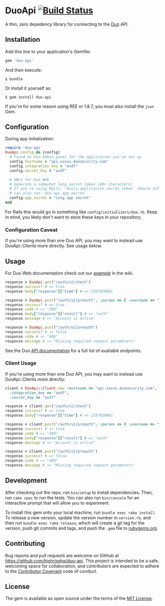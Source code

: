 # DuoApi [![Build Status](https://travis-ci.org/highrisehq/duo-api.svg)](https://travis-ci.org/highrisehq/duo-api)

A thin, zero depedency library for connecting to the [Duo](https://www.duosecurity.com/) API.

## Installation

Add this line to your application's Gemfile:

```ruby
gem 'duo-api'
```

And then execute:

```
$ bundle
```

Or install it yourself as:

```
$ gem install duo-api
```

If you're for some reason using REE or 1.8.7, you must also install the `json` Gem.

## Configuration

During app initialization:
```ruby
require 'duo-api'
DuoApi.config do |config|
  # Found on Duo Admin panel for the application you've set up
  config.hostname = "api-xxxxx.duosecurity.com"
  config.integration_key = "asdf"
  config.secret_key = "asdf"

  # ONLY for Duo Web
  # Generate a somewhat long secret token (40+ characters).
  # If you're using Rails, `Rails.application.secret_token` should suffice
  # can also run `duo-api app_secret`
  config.app_secret = "Long app secret"
end
```

For Rails this would go in something like `config/initializers/duo.rb`.
Keep in mind, you likely don't want to store these keys in your repository.

### Configuration Caveat

If you're using more than one Duo API, you may want to instead use DuoApi::Clients
more directly. See usage below.

## Usage

For Duo Web documentation check out our [example](https://github.com/highrisehq/duo-api/wiki/Duo-Web-Example) in the wiki.

```ruby
response = DuoApi.get("/auth/v2/check")
response.success? # => true
response.body["response"]["time"] # => 1357020061

response = DuoApi.post("/auth/v2/preauth", :params => { :username => "jphenow" })
response.success? # => true
response.code # => "200"
response.body["response"]["result"] # => "auth"
response.message # => "Account is active"

response = DuoApi.post("/auth/v2/preauth")
response.success? # => false
response.code # => "400"
response.message # => "Missing required request parameters"
```

See the Duo [API documentation](https://www.duosecurity.com/docs/authapi) for a full list of
available endpoints.

### Client Usage

If you're using more than one Duo API, you may want to instead use DuoApi::Clients
more directly:

```ruby
client = DuoApi::Client.new :hostname => "api-xxxxx.duosecurity.com",
  :integration_key => "asdf",
  :secret_key => "asdf"

response = client.get("/auth/v2/check")
response.success? # => true
response.body["response"]["time"] # => 1357020061

response = client.post("/auth/v2/preauth", :params => { :username => "jphenow" })
response.success? # => true
response.code # => "200"
response.body["response"]["result"] # => "auth"
response.message # => "Account is active"

response = client.post("/auth/v2/preauth")
response.success? # => false
response.code # => "400"
response.message # => "Missing required request parameters"
```

## Development

After checking out the repo, run `bin/setup` to install dependencies. Then, run `rake spec` to run the tests. You can also run `bin/console` for an interactive prompt that will allow you to experiment.

To install this gem onto your local machine, run `bundle exec rake install`. To release a new version, update the version number in `version.rb`, and then run `bundle exec rake release`, which will create a git tag for the version, push git commits and tags, and push the `.gem` file to [rubygems.org](https://rubygems.org).

## Contributing

Bug reports and pull requests are welcome on GitHub at https://github.com/highrisehq/duo-api. This project is intended to be a safe, welcoming space for collaboration, and contributors are expected to adhere to the [Contributor Covenant](contributor-covenant.org) code of conduct.


## License

The gem is available as open source under the terms of the [MIT License](http://opensource.org/licenses/MIT).

